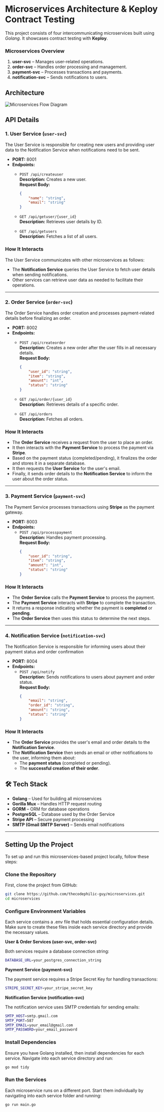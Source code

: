 # Microservices Architecture & Keploy Contract Testing

This project consists of four intercommunicating microservices built using *Golang*. It showcases contract testing with **Keploy**.  

### Microservices Overview  
1. **user-svc** – Manages user-related operations.  
2. **order-svc** – Handles order processing and management.  
3. **payment-svc** – Processes transactions and payments.  
4. **notification-svc** – Sends notifications to users. 

## Architecture

![Microservices Flow Diagram](docs/images/microservices-architecture.png)

## API Details

### 1. User Service (`user-svc`)  
The User Service is responsible for creating new users and providing user data to the Notification Service when notifications need to be sent.  

- **PORT:** 8001  
- **Endpoints:**  
    - `POST /api/createuser`  
      **Description:** Creates a new user.  
      **Request Body:**  
      ```json
      {
          "name": "string",
          "email": "string"
      }
      ```
    - `GET /api/getuser/{user_id}`  
      **Description:** Retrieves user details by ID.  
      
    - `GET /api/getusers`  
      **Description:** Fetches a list of all users.  

### How It Interacts  
The User Service communicates with other microservices as follows:  
- The **Notification Service** queries the User Service to fetch user details when sending notifications.  
- Other services can retrieve user data as needed to facilitate their operations.  
---

### 2. Order Service (`order-svc`)  
The Order Service handles order creation and processes payment-related details before finalizing an order.  

- **PORT:** 8002  
- **Endpoints:**  
    - `POST /api/createorder`  
      **Description:** Creates a new order after the user fills in all necessary details.  
      **Request Body:**  
      ```json
      {
          "user_id": "string",
          "item": "string",
          "amount": "int",
          "status": "string"
      }
      ```
    - `GET /api/order/{user_id}`  
      **Description:** Retrieves details of a specific order.  

    - `GET /api/orders`  
      **Description:** Fetches all orders.  

### How It Interacts  
- The **Order Service** receives a request from the user to place an order.  
- It then interacts with the **Payment Service** to process the payment via **Stripe**.  
- Based on the payment status (completed/pending), it finalizes the order and stores it in a separate database.  
- It then requests the **User Service** for the user's email.  
- Finally, it sends order details to the **Notification Service** to inform the user about the order status.  

---

### 3. Payment Service (`payment-svc`)  
The Payment Service processes transactions using **Stripe** as the payment gateway.  

- **PORT:** 8003  
- **Endpoints:**  
    - `POST /api/processpayment`  
      **Description:** Handles payment processing.  
      **Request Body:**  
      ```json
      {
          "user_id": "string",
          "item": "string",
          "amount": "int",
          "status": "string"
      }
      ``` 

### How It Interacts  
- The **Order Service** calls the **Payment Service** to process the payment.  
- The **Payment Service** interacts with **Stripe** to complete the transaction.  
- It returns a response indicating whether the payment is **completed** or **pending**.  
- The **Order Service** then uses this status to determine the next steps.  

---

### 4. Notification Service (`notification-svc`)  
The Notification Service is responsible for informing users about their payment status and order confirmation  

- **PORT:** 8004  
- **Endpoints:**  
    - `POST /api/notify`  
      **Description:** Sends notifications to users about payment and order status.  
      **Request Body:**  
      ```json
      {
          "email": "string",
          "order_id": "string",
          "amount": "string",
          "status": "string"
      }
      ``` 

### How It Interacts  
- The **Order Service** provides the user's email and order details to the **Notification Service**.  
- The **Notification Service** then sends an email or other notifications to the user, informing them about:  
  - The **payment status** (completed or pending).  
  - The **successful creation of their order**.  

## 🛠️ Tech Stack   
- **Golang** – Used for building all microservices  
- **Gorilla Mux** – Handles HTTP request routing  
- **GORM** – ORM for database operations  
- **PostgreSQL** – Database used by the Order Service  
- **Stripe API** – Secure payment processing  
- **SMTP (Gmail SMTP Server)** – Sends email notifications   

---
## Setting Up the Project  

To set up and run this microservices-based project locally, follow these steps:  

### Clone the Repository  
First, clone the project from GitHub:  

```sh
git clone https://github.com/thecodephilic-guy/microservices.git
cd microservices
```
### Configure Environment Variables
Each service contains a .env file that holds essential configuration details. Make sure to create these files inside each service directory and provide the necessary values.

**User & Order Services (user-svc, order-svc)**

Both services require a database connection string:
```bash
DATABASE_URL=your_postgres_connection_string
```
**Payment Service (payment-svc)**

The payment service requires a Stripe Secret Key for handling transactions:
```bash
STRIPE_SECRET_KEY=your_stripe_secret_key
```

**Notification Service (notification-svc)**

The notification service uses SMTP credentials for sending emails:
```bash
SMTP_HOST=smtp.gmail.com
SMTP_PORT=587
SMTP_EMAIL=your_email@gmail.com
SMTP_PASSWORD=your_email_password
```

### Install Dependencies
Ensure you have Golang installed, then install dependencies for each service. Navigate into each service directory and run:
```bash
go mod tidy
```

### Run the Services

Each microservice runs on a different port. Start them individually by navigating into each service folder and running:
```bash
go run main.go
```